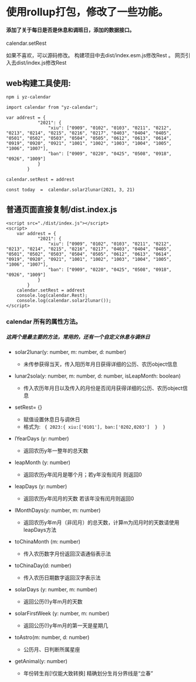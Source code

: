 # 使用rollup打包，修改了一些功能。


#### 添加了关于每日是否是休息和调班日，添加的数据接口。
calendar.setRest

如果不喜欢，可以源码修改。
构建项目中去dist/index.esm.js修改Rest 。
网页引入去dist/index.js修改Rest

## web构建工具使用:
`npm i yz-calendar`

```
import calendar from "yz-calendar";

var addrest = {
            "2021": {
                "xiu": ["0909", "0102", "0103", "0211", "0212", "0213", "0214", "0215", "0216", "0217", "0403", "0404", "0405", "0501", "0502", "0503", "0504", "0505", "0612", "0613", "0614", "0919", "0920", "0921", "1001", "1002", "1003", "1004", "1005", "1006", "1007"],
                "ban": ["0909", "0220", "0425", "0508", "0918", "0926", "1009"]
            }
        }

calendar.setRest = addrest

const today  =  calendar.solar2lunar(2021, 3, 21)

```


## 普通页面直接复制/dist.index.js

```
<script src="./dist/index.js"></script>
<script>
    var addrest = {
            "2021": {
                "xiu": ["0909", "0102", "0103", "0211", "0212", "0213", "0214", "0215", "0216", "0217", "0403", "0404", "0405", "0501", "0502", "0503", "0504", "0505", "0612", "0613", "0614", "0919", "0920", "0921", "1001", "1002", "1003", "1004", "1005", "1006", "1007"],
                "ban": ["0909", "0220", "0425", "0508", "0918", "0926", "1009"]
            }
        }
    calendar.setRest = addrest
    console.log(calendar.Rest);
    console.log(calendar.solar2lunar());
</script>

 ```

### calendar 所有的属性方法。

##### 这两个是最主要的方法，常用的，还有一个自定义休息与调休日

- solar2lunar(y: number, m: number, d: number)
    - 未传参获得当天，传入阳历年月日获得详细的公历、农历object信息
- lunar2sola(y: number, m: number, d: number, isLeapMonth: boolean)
    - 传入农历年月日以及传入的月份是否闰月获得详细的公历、农历object信息

- setRest= {} 
    - 赋值设置休息日与调休日
    - 格式为: ` {
        2023:{
            xiu:['0101'],
            ban:['0202,0203'] 
        } 
    }`

- lYearDays (y: number) 
    - 返回农历y年一整年的总天数
- leapMonth (y: number)
    - 返回农历y年闰月是哪个月；若y年没有闰月 则返回0
- leapDays (y: number)
    - 返回农历y年闰月的天数 若该年没有闰月则返回0
- lMonthDays(y: number, m: number)
    - 返回农历y年m月（非闰月）的总天数，计算m为闰月时的天数请使用leapDays方法
- toChinaMonth (m: number)
    - 传入农历数字月份返回汉语通俗表示法
- toChinaDay(d: number)
    - 传入农历日期数字返回汉字表示法
- solarDays (y: number, m: number)
    - 返回公历(!)y年m月的天数
- solarFirstWeek (y: number, m: number)
    - 返回公历(!)y年m月的第一天是星期几
- toAstro(m: number, d: number)
    - 公历月、日判断所属星座
- getAnimal(y: number)
    - 年份转生肖[!仅能大致转换]  精确划分生肖分界线是“立春”
